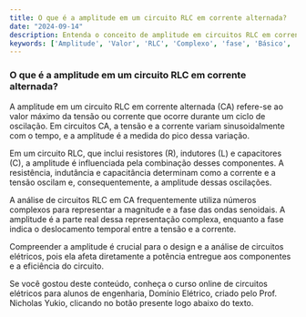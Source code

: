 ```yaml
---
title: O que é a amplitude em um circuito RLC em corrente alternada?
date: "2024-09-14"
description: Entenda o conceito de amplitude em circuitos RLC em corrente alternada e sua importância.
keywords: ['Amplitude', 'Valor', 'RLC', 'Complexo', 'fase', 'Básico', 'Alternada']
---
```


### O que é a amplitude em um circuito RLC em corrente alternada?

A amplitude em um circuito RLC em corrente alternada (CA) refere-se ao valor máximo da tensão ou corrente que ocorre durante um ciclo de oscilação. Em circuitos CA, a tensão e a corrente variam sinusoidalmente com o tempo, e a amplitude é a medida do pico dessa variação. 

Em um circuito RLC, que inclui resistores (R), indutores (L) e capacitores (C), a amplitude é influenciada pela combinação desses componentes. A resistência, indutância e capacitância determinam como a corrente e a tensão oscilam e, consequentemente, a amplitude dessas oscilações. 

A análise de circuitos RLC em CA frequentemente utiliza números complexos para representar a magnitude e a fase das ondas senoidais. A amplitude é a parte real dessa representação complexa, enquanto a fase indica o deslocamento temporal entre a tensão e a corrente.

Compreender a amplitude é crucial para o design e a análise de circuitos elétricos, pois ela afeta diretamente a potência entregue aos componentes e a eficiência do circuito. 

Se você gostou deste conteúdo, conheça o curso online de circuitos elétricos para alunos de engenharia, Domínio Elétrico, criado pelo Prof. Nicholas Yukio, clicando no botão presente logo abaixo do texto.